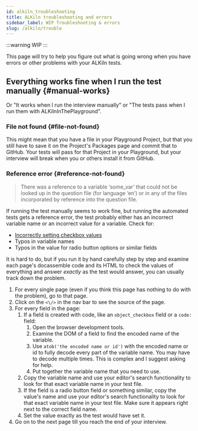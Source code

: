 ```yaml
---
id: alkiln_troubleshooting
title: ALKiln troubleshooting and errors
sidebar_label: WIP Troubleshooting & errors
slug: /alkiln/trouble
---
```


:::warning
WIP
:::

This page will try to help you figure out what is going wrong when you have errors or other problems with your ALKiln tests.

<!--
## The variable could not be looked up

> There was a reference to a variable ‘some_var’ that could not be looked up in the question file (for language ‘en’) or in any of the files incorporated by reference into the question file.
 -->

## Everything works fine when I run the test manually {#manual-works}

Or "It works when I run the interview manually" or "The tests pass when I run them with ALKilnInThePlayground".

### File not found {#file-not-found}

<!-- Find that error -->

This might mean that you have a file in your Playground Project, but that you still have to save it on the Project's Packages page and commit that to GitHub. Your tests will pass for that Project in your Playground, but your interview will break when you or others install it from GitHub.

### Reference error {#reference-not-found}

> There was a reference to a variable ‘some_var’ that could not be looked up in the question file (for language ‘en’) or in any of the files incorporated by reference into the question file.

If running the test manually seems to work fine, but running the automated tests gets a reference error, the test probably either has an incorrect variable name or an incorrect value for a variable. Check for:

- [Incorrectly setting checkbox values](writing_tests#faq-checkbox-values)
- Typos in variable names
- Typos in the value for radio button options or similar fields

It is hard to do, but if you run it by hand carefully step by step and examine each page's docassemble code and its HTML to check the values of everything and answer _exactly_ as the test would answer, you can usually track down the problem.

1. For every single page (even if you think this page has nothing to do with the problem), go to that page.
1. Click on the `<\/>` in the nav bar to see the source of the page.
1. For every field in the page:
    1. If a field is created with code, like an `object_checkbox` field or a `code:` field:
        1. Open the browser development tools.
        1. Examine the DOM of a field to find the encoded name of the variable.
        1. Use `atob('the encoded name or id')` with the encoded name or id to fully decode every part of the variable name. You may have to decode multiple times. This is complex and I suggest asking for help.
        1. Put together the variable name that you need to use.
    1. Copy the variable name and use your editor's search functionality to look for that exact variable name in your test file.
    1. If the field is a radio button field or something similar, copy the value's name and use your editor's search functionality to look for that exact variable name in your test file. Make sure it appears right next to the correct field name.
    1. Set the value exactly as the test would have set it.
1. Go on to the next page till you reach the end of your interview.

